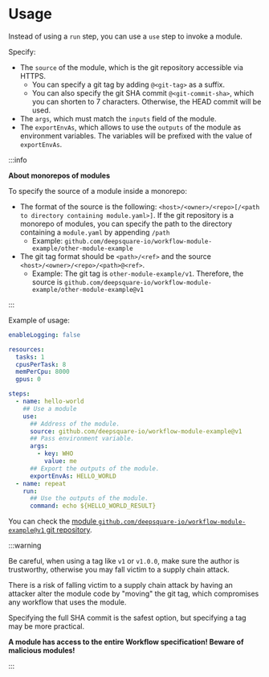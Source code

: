 # Usage

Instead of using a `run` step, you can use a `use` step to invoke a module.

Specify:

- The `source` of the module, which is the git repository accessible via HTTPS.
  - You can specify a git tag by adding `@<git-tag>` as a suffix.
  - You can also specify the git SHA commit `@<git-commit-sha>`, which you can shorten to 7 characters. Otherwise, the HEAD commit will be used.
- The `args`, which must match the `inputs` field of the module.
- The `exportEnvAs`, which allows to use the `outputs` of the module as environment variables. The variables will be prefixed with the value of `exportEnvAs`.

:::info

**About monorepos of modules**

To specify the source of a module inside a monorepo:

- The format of the source is the following: `<host>/<owner>/<repo>[/<path to directory containing module.yaml>]`. If the git repository is a monorepo of modules, you can specify the path to the directory containing a `module.yaml` by appending `/path`
  - Example: `github.com/deepsquare-io/workflow-module-example/other-module-example`
- The git tag format should be `<path>/<ref>` and the source `<host>/<owner>/<repo>/<path>@<ref>`.
  - Example: The git tag is `other-module-example/v1`.
    Therefore, the source is `github.com/deepsquare-io/workflow-module-example/other-module-example@v1`

:::

Example of usage:

```yaml title="Hello-world workflow"
enableLogging: false

resources:
  tasks: 1
  cpusPerTask: 8
  memPerCpu: 8000
  gpus: 0

steps:
  - name: hello-world
    ## Use a module
    use:
      ## Address of the module.
      source: github.com/deepsquare-io/workflow-module-example@v1
      ## Pass environment variable.
      args:
        - key: WHO
          value: me
      ## Export the outputs of the module.
      exportEnvAs: HELLO_WORLD
  - name: repeat
    run:
      ## Use the outputs of the module.
      command: echo ${HELLO_WORLD_RESULT}
```

You can check the [module `github.com/deepsquare-io/workflow-module-example@v1` git repository](https://github.com/deepsquare-io/workflow-module-example/tree/v1).

:::warning

Be careful, when using a tag like `v1` or `v1.0.0`, make sure the author is trustworthy, otherwise you may fall victim to a supply chain attack.

There is a risk of falling victim to a supply chain attack by having an attacker alter the module code by "moving" the git tag, which compromises any workflow that uses the module.

Specifying the full SHA commit is the safest option, but specifying a tag may be more practical.

**A module has access to the entire Workflow specification! Beware of malicious modules!**

:::
